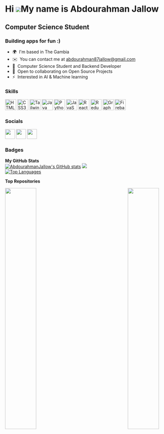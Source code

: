 Hi ![](https://user-images.githubusercontent.com/18350557/176309783-0785949b-9127-417c-8b55-ab5a4333674e.gif)My name is Abdourahman Jallow
==========================================================================================================================================

Computer Science Student
------------------------------------------

### Building apps for fun :)

*   🌍  I'm based in The Gambia
*   ✉️   You can contact me at [abdourahman87jallow@gmail.com](mailto:abdourahman87jallow@gmail.com)
*   🧠  Computer Science Student and Backend Developer
*   🤝  Open to collaborating on Open Source Projects
*   ⚡   Interested in AI & Machine learning

### Skills 
<p align="left">
    <a href="https://developer.mozilla.org/en-US/docs/Glossary/HTML5" target="_blank" rel="noreferrer">
        <img src="https://raw.githubusercontent.com/danielcranney/readme-generator/main/public/icons/skills/html5-colored.svg" width="36" height="36" alt="HTML5" /></a>
   <a href="https://www.w3.org/TR/CSS/#css" target="_blank" rel="noreferrer">
        <img src="https://raw.githubusercontent.com/danielcranney/readme-generator/main/public/icons/skills/css3-colored.svg" width="36" height="36" alt="CSS3" /></a>
    <a href="https://tailwindcss.com/" target="_blank" rel="noreferrer">
        <img src="https://raw.githubusercontent.com/danielcranney/readme-generator/main/public/icons/skills/tailwindcss-colored.svg" width="36" height="36" alt="TailwindCSS" /></a>
    <a href="https://www.oracle.com/java/" target="_blank" rel="noreferrer">
        <img src="https://raw.githubusercontent.com/danielcranney/readme-generator/main/public/icons/skills/java-colored.svg" width="36" height="36" alt="Java" /></a>
    <a href="https://www.python.org/" target="_blank" rel="noreferrer">
        <img src="https://raw.githubusercontent.com/danielcranney/readme-generator/main/public/icons/skills/python-colored.svg" width="36" height="36" alt="Python" /></a>
    <a href="https://developer.mozilla.org/en-US/docs/Web/JavaScript" target="_blank" rel="noreferrer">
        <img src="https://raw.githubusercontent.com/danielcranney/readme-generator/main/public/icons/skills/javascript-colored.svg" width="36" height="36" alt="JavaScript" /></a>
    <a href="https://reactjs.org/" target="_blank" rel="noreferrer">
        <img src="https://raw.githubusercontent.com/danielcranney/readme-generator/main/public/icons/skills/react-colored.svg" width="36" height="36" alt="React" /></a>
    <a href="https://redux.js.org/" target="_blank" rel="noreferrer">
        <img src="https://raw.githubusercontent.com/danielcranney/readme-generator/main/public/icons/skills/redux-colored.svg" width="36" height="36" alt="Redux" /></a>
    <a href="https://vitejs.dev/" target="_blank" rel="noreferrer">
    <a href="https://graphql.org/" target="_blank" rel="noreferrer">
        <img src="https://raw.githubusercontent.com/danielcranney/readme-generator/main/public/icons/skills/graphql-colored.svg" width="36" height="36" alt="GraphQL" /></a>
    <a href="https://firebase.google.com/" target="_blank" rel="noreferrer">
        <img src="https://raw.githubusercontent.com/danielcranney/readme-generator/main/public/icons/skills/firebase-colored.svg" width="36" height="36" alt="Firebase" /></a>
</p>
    
### Socials             
             
<p align="left">                
    <a href="https://www.github.com/AbdourahmanJallow" target="_blank" rel="noreferrer">
      <img src="https://raw.githubusercontent.com/danielcranney/readme-generator/main/public/icons/socials/github.svg" width="32" height="32" /></a>         <a href="https://www.linkedin.com/in/abdourahman-jallow-739185255" target="_blank" rel="noreferrer">
        <img src="https://raw.githubusercontent.com/danielcranney/readme-generator/main/public/icons/socials/linkedin.svg" width="32" height="32" /></a>
    <a href="https://www.twitter.com/dexman_00" target="_blank" rel="noreferrer">
      <img src="https://raw.githubusercontent.com/danielcranney/readme-generator/main/public/icons/socials/twitter.svg" width="32" height="32" /></a>
</p>

### Badges
<b>My GitHub Stats</b><br />
    <a href="http://www.github.com/AbdourahmanJallow">
      <img src="https://github-readme-stats.vercel.app/api?username=AbdourahmanJallow&show_icons=true&hide=&count_private=true&title_color=0891b2&text_color=14b8a6&icon_color=0891b2&bg_color=0f172a&hide_border=true&show_icons=true" alt="AbdourahmanJallow's GitHub stats" /></a>
    <a href="http://www.github.com/AbdourahmanJallow">
        <img src="https://github-readme-streak-stats.herokuapp.com/?user=AbdourahmanJallow&stroke=14b8a6&background=0f172a&ring=0891b2&fire=0891b2&currStreakNum=14b8a6&currStreakLabel=0891b2&sideNums=14b8a6&sideLabels=14b8a6&dates=14b8a6&hide_border=true" /></a>    
    <a href="https://github.com/AbdourahmanJallow" align="left">
        <img src="https://github-readme-stats.vercel.app/api/top-langs/?username=AbdourahmanJallow&langs_count=10&title_color=0891b2&text_color=14b8a6&icon_color=0891b2&bg_color=0f172a&hide_border=true&locale=en&custom_title=Top%20%Languages" alt="Top Languages" /></a>

<b>Top Repositories</b>
<div width="100%" align="center">
    <a href="https://github.com/AbdourahmanJallow/e-commerce-app" align="left">
        <img align="left" width="45%" src="https://github-readme-stats.vercel.app/api/pin/?username=AbdourahmanJallow&repo=e-commerce-app&title_color=0891b2&text_color=14b8a6&icon_color=0891b2&bg_color=0f172a&hide_border=true&locale=en" /></a>
    <a href="https://github.com/AbdourahmanJallow/myFirstNextApp" align="right">
      <img align="right" width="45%" src="https://github-readme-stats.vercel.app/api/pin/?username=AbdourahmanJallow&repo=myFirstNextApp&title_color=0891b2&text_color=14b8a6&icon_color=0891b2&bg_color=0f172a&hide_border=true&locale=en" /></a>
</div>
<br /><br /><br /><br />
